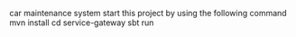 car maintenance system
start this project by using the following command
mvn install
cd service-gateway
sbt run


